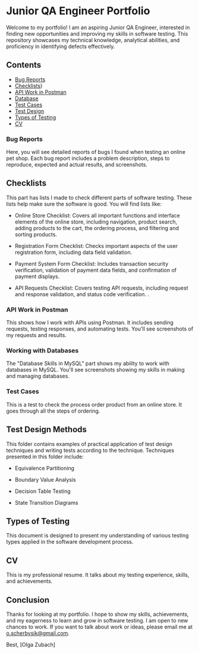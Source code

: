 # Junior QA Engineer Portfolio

Welcome to my portfolio! I am an aspiring Junior QA Engineer, interested in finding new opportunities and improving my skills in software testing. This repository showcases my technical knowledge, analytical abilities, and proficiency in identifying defects effectively.


## Contents

- [Bug Reports](https://github.com/OlyaZubach/Portfolio/tree/master/bug_reports/)
- [Checklists](https://github.com/OlyaZubach/Portfolio/tree/master/checklists/))
- [API Work in Postman](https://github.com/OlyaZubach/Portfolio/tree/master/api_postman/)
- [Database ](https://github.com/OlyaZubach/Portfolio/tree/master/database/)
- [Test Cases](https://github.com/OlyaZubach/Portfolio/tree/master/test_cases/)
- [Test Design](https://github.com/OlyaZubach/Portfolio/tree/master/engineering_test_design/)
- [Types of Testing](https://github.com/OlyaZubach/Portfolio/tree/master/examples_of_types_of_testing.pdf/)
- [CV](https://github.com/OlyaZubach/Portfolio/tree/master/cv_zubach_olya.pdf/)

### Bug Reports
Here, you will see detailed reports of bugs I found when testing an online pet shop. Each bug report includes a problem description, steps to reproduce, expected and actual results, and screenshots.


## Checklists

This part has lists I made to check different parts of software testing. These lists help make sure the software is good. You will find lists like:


- Online Store Checklist: Covers all important functions and interface elements of the online store, including navigation, product search, adding products to the cart, the ordering process, and filtering and sorting products.

- Registration Form Checklist: Checks important aspects of the user registration form, including data field validation.

- Payment System Form Checklist: Includes transaction security verification, validation of payment data fields, and confirmation of payment displays.

- API Requests Checklist: Covers testing API requests, including request and response validation, and status code verification.
.

### API Work in Postman
This shows how I work with APIs using Postman. It includes sending requests, testing responses, and automating tests. You'll see screenshots of my requests and results.

### Working with Databases
The "Database Skills in MySQL" part shows my ability to work with databases in MySQL. You'll see screenshots showing my skills in making and managing databases.

### Test Cases
This is a test to check the process order product from an online store. It goes through all the steps of ordering.

## Test Design Methods
This folder contains examples of practical application of test design techniques and writing tests according to the technique. Techniques presented in this folder include:

- Equivalence Partitioning

- Boundary Value Analysis

- Decision Table Testing

- State Transition Diagrams


## Types of Testing
This document is designed to present my understanding of various testing types applied in the software development process.


## CV
This is my professional resume. It talks about my testing experience, skills, and achievements.

## Conclusion

Thanks for looking at my portfolio. I hope to show my skills, achievements, and my eagerness to learn and grow in software testing. I am open to new chances to work. If you want to talk about work or ideas, please email me at o.scherbysik@gmail.com.

Best,
[Olga Zubach]
